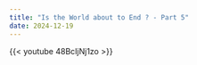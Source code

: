 ```yaml
---
title: "Is the World about to End ? - Part 5"
date: 2024-12-19
---
```


{{< youtube 48BcIjNj1zo >}}
